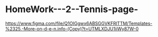 # HomeWork---2--Tennis-page-
https://www.figma.com/file/Q1OIGgwx6ABSGGVKFRlTTM/Templates-%2325.-More-on-d-e-n.info-(Copy)?t=UTMLXDJU1iiWy87W-0

